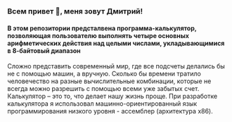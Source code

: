 ### Всем привет 👋, меня зовут Дмитрий!

#### В этом репозитории предсталвена программа-калькулятор, позволяющая пользователю выполнять четыре основных арифметических действия над целыми числами, укладывающимися в 8-байтовый диапазон

Сложно представить современный мир, где все подсчеты делались бы не с помощью машин, а вручную. Сколько бы времени тратило человечество на разные вычислительные комбинации, которые не всегда можно разрешить с помощью всеми уже забытых счет. Калькулятор – это то, что делает нашу жизнь проще.
При разработке калькулятора я использовал машинно-ориентированный язык программирования низкого уровня - ассемблер (архитектура x86).
